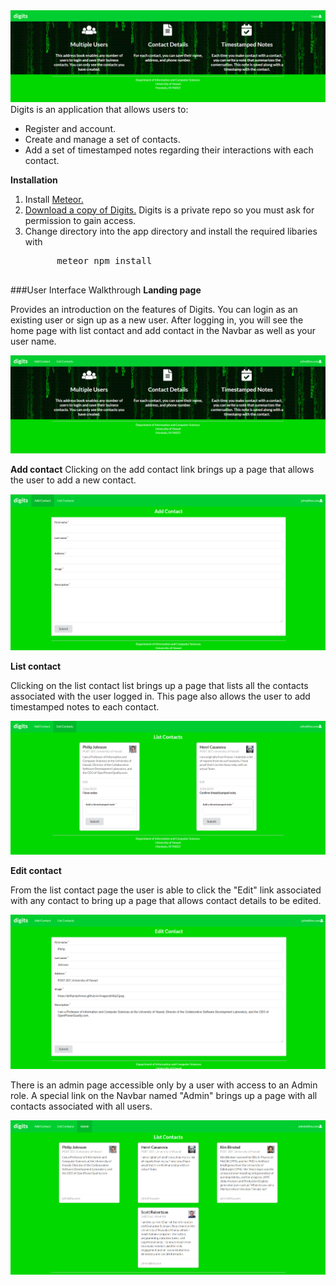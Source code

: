 <img src="doc/landing.png">
Digits is an application that allows users to:
<ul>
  <li>Register and account.</li>
  <li>Create and manage a set of contacts.</li>
  <li>Add a set of timestamped notes regarding their interactions with each contact.</li>
</ul>

**Installation**

<ol>
  <li>Install <a href="https://www.meteor.com/install">Meteor.</a></li>
  <li><a href="https://github.com/keonifontanilla/digits">Download a copy of Digits.</a> 
  Digits is a private repo so you must ask for permission to gain access.</li>
  <li> Change directory into the app directory and install the required libaries with
    <pre>
      meteor npm install
    </pre>
  </li>
</ol>

###User Interface Walkthrough
**Landing page**

Provides an introduction on the features of Digits. You can login as an existing user or sign
up as a new user. After logging in, you will see the home page with list contact and add
contact in the Navbar as well as your user name.

<img src="doc/landing2.png">

**Add contact**
Clicking on the add contact link brings up a page that allows the user to add a new contact.

<img src="doc/addcontacts.png">

**List contact**

Clicking on the list contact list brings up a page that lists all the contacts associated
with the user logged in. This page also allows the user to add timestamped notes to each
contact.

<img src="doc/listcontacts.png">

**Edit contact**

From the list contact page the user is able to click the "Edit" link associated with any 
contact to bring up a page that allows contact details to be edited.

<img src="doc/editcontacts.png">

There is an admin page accessible only by a user with access to an Admin role. A special link
on the Navbar named "Admin" brings up a page with all contacts associated with all users.

<img src="doc/admin.png">

